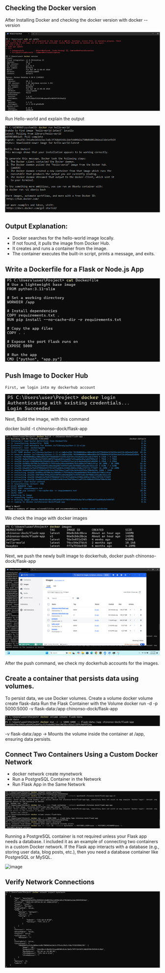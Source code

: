 ## Checking the Docker version
After Installing Docker and checking the docker version with docker --version

![image alt](https://github.com/Chinonsowasky25/Henkolu_Tasks/blob/master/Week_4_Docker/Screenshot%202025-03-29%20112202.png?raw=true)

Run Hello-world and explain the output

![image alt](https://github.com/Chinonsowasky25/Henkolu_Tasks/blob/master/Week_4_Docker/Screenshot%202025-03-29%20114946.png?raw=true)

## Output Explanation:
- Docker searches for the hello-world image locally.
- If not found, it pulls the image from Docker Hub.
- It creates and runs a container from the image.
- The container executes the built-in script, prints a message, and exits.

## Write a Dockerfile for a Flask or Node.js App

![image alt](https://github.com/Chinonsowasky25/Henkolu_Tasks/blob/master/Week_4_Docker/Screenshot%202025-03-29%20115310.png?raw=true)

## Push Image to Docker Hub
    First, we login into my dockerhub account
    
![image alt](https://github.com/Chinonsowasky25/Henkolu_Tasks/blob/master/Week_4_Docker/Screenshot%202025-03-29%20115519.png?raw=true)

Next, Build the image, with this command

docker build -t chinonso-dock/flask-app  

![image alt](https://github.com/Chinonsowasky25/Henkolu_Tasks/blob/master/Week_4_Docker/Screenshot%202025-03-29%20120358.png?raw=true)

We check the image with docker images

![image alt](https://github.com/Chinonsowasky25/Henkolu_Tasks/blob/master/Week_4_Docker/Screenshot%202025-03-29%20120732.png?raw=true)


Next, we push the newly built image to dockerhub, docker push chinonso-dock/flask-app

![image alt](https://github.com/Chinonsowasky25/Henkolu_Tasks/blob/master/Week_4_Docker/Screenshot%20(64).png?raw=true)


After the push command, we check my dockerhub accounts for the images.

## Create a container that persists data using volumes.
To persist data, we use Docker volumes.
Create a volume
docker volume create flask-data
Run the Flask Container with the Volume
docker run -d -p 5000:5000 -v flask-data:/app chinonso-dock/flask-app

![image alt](https://github.com/Chinonsowasky25/Henkolu_Tasks/blob/master/Week_4_Docker/Screenshot%202025-03-29%20122104.png?raw=true)

-v flask-data:/app → Mounts the volume inside the container at /app, ensuring data persists.


## Connect Two Containers Using a Custom Docker Network
- docker network create mynetwork
- Run a PostgreSQL Container in the Network
- Run Flask App in the Same Network

![image alt](https://github.com/Chinonsowasky25/Henkolu_Tasks/blob/master/Week_4_Docker/Screenshot%202025-03-29%20122849.png?raw=true)

Running a PostgreSQL container is not required unless your Flask app needs a database. I included it as an example of connecting two containers in a custom Docker network.
If the Flask app interacts with a database (e.g., storing user data, blog posts, etc.), then you need a database container like PostgreSQL or MySQL.

![image](https://github.com/user-attachments/assets/26091fdc-9f7f-45f7-b939-fac52dcf5e76)


## Verify Network Connections

![image alt](https://github.com/Chinonsowasky25/Henkolu_Tasks/blob/master/Week_4_Docker/Screenshot%202025-03-29%20123520.png?raw=true)





